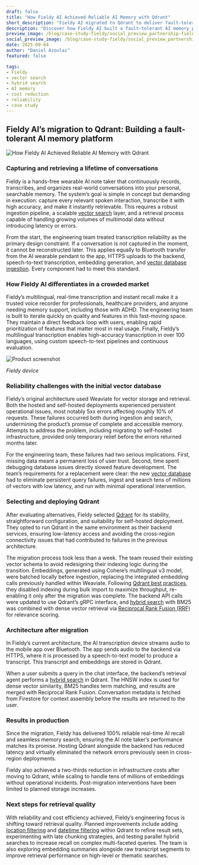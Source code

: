 ```yaml
---
draft: false
title: "How Fieldy AI Achieved Reliable AI Memory with Qdrant"
short_description: "Fieldy AI migrated to Qdrant to deliver fault-tolerant, real-time memory recall while reducing infrastructure costs by two-thirds."
description: "Discover how Fieldy AI built a fault-tolerant AI memory platform with Qdrant, achieving 100% reliable real-time recall, seamless hybrid search, and significant cost savings at scale."
preview_image: /blog/case-study-fieldy/social_preview_partnership-fieldy.jpg
social_preview_image: /blog/case-study-fieldy/social_preview_partnership-fieldy.jpg
date: 2025-09-04
author: "Daniel Azoulai"
featured: false

tags:
- Fieldy
- vector search
- hybrid search
- AI memory
- cost reduction
- reliability
- case study
---
```


## **Fieldy AI’s migration to Qdrant: Building a fault-tolerant AI memory platform**

![How Fieldy AI Achieved Reliable AI Memory with Qdrant](/blog/case-study-fieldy/case-study-fieldy-bento-dark.jpg)

### Capturing and retrieving a lifetime of conversations

Fieldy is a hands-free wearable AI note taker that continuously records, transcribes, and organizes real-world conversations into your personal, searchable memory. The system’s goal is simple in concept but demanding in execution: capture every relevant spoken interaction, transcribe it with high accuracy, and make it instantly retrievable. This requires a robust ingestion pipeline, a scalable [vector search](https://qdrant.tech/documentation/overview/) layer, and a retrieval process capable of handling growing volumes of multimodal data without introducing latency or errors.

From the start, the engineering team treated transcription reliability as the primary design constraint. If a conversation is not captured in the moment, it cannot be reconstructed later. This applies equally to Bluetooth transfer from the AI wearable pendant to the app, HTTPS uploads to the backend, speech-to-text transcription, embedding generation, and [vector database ingestion](https://qdrant.tech/documentation/database-tutorials/bulk-upload/). Every component had to meet this standard.

### How Fieldy AI differentiates in a crowded market

Fieldy’s multilingual, real-time transcription and instant recall make it a trusted voice recorder for professionals, healthcare providers, and anyone needing memory support, including those with ADHD. The engineering team is built to iterate quickly on quality and features in this fast-moving space. They maintain a direct feedback loop with users, enabling rapid prioritization of features that matter most in real usage. Finally, Fieldy’s multilingual transcription enables high-accuracy transcription in over 100 languages, using custom speech-to-text pipelines and continuous evaluation.

![Product screenshot](/blog/case-study-fieldy/fieldy-device-image.jpg)

*Fieldy device*

### Reliability challenges with the initial vector database

Fieldy’s original architecture used Weaviate for vector storage and retrieval. Both the hosted and self-hosted deployments experienced persistent operational issues, most notably 5xx errors affecting roughly 10% of requests. These failures occurred both during ingestion and search, undermining the product’s promise of complete and accessible memory. Attempts to address the problem, including migrating to self-hosted infrastructure, provided only temporary relief before the errors returned months later.

For the engineering team, these failures had two serious implications. First, missing data meant a permanent loss of user trust. Second, time spent debugging database issues directly slowed feature development. The team’s requirements for a replacement were clear: the new [vector database](https://qdrant.tech/documentation/overview/) had to eliminate persistent query failures, ingest and search tens of millions of vectors with low latency, and run with minimal operational intervention.

### Selecting and deploying Qdrant

After evaluating alternatives, Fieldy selected [Qdrant](http://qdrant.tech) for its stability, straightforward configuration, and suitability for self-hosted deployment. They opted to run Qdrant in the same environment as their backend services, ensuring low-latency access and avoiding the cross-region connectivity issues that had contributed to failures in the previous architecture.

The migration process took less than a week. The team reused their existing vector schema to avoid redesigning their indexing logic during the transition. Embeddings, generated using Cohere’s multilingual v3 model, were batched locally before ingestion, replacing the integrated embedding calls previously handled within Weaviate. Following [Qdrant best practices](https://qdrant.tech/documentation/guides/optimize/), they disabled indexing during bulk import to maximize throughput, re-enabling it only after the migration was complete. The backend API calls were updated to use Qdrant’s gRPC interface, and [hybrid search](https://qdrant.tech/articles/hybrid-search/) with BM25 was combined with dense vector retrieval via [Reciprocal Rank Fusion (RRF)](https://qdrant.tech/documentation/concepts/hybrid-queries/#hybrid-search) for relevance scoring.

### Architecture after migration

In Fieldy’s current architecture, the AI transcription device streams audio to the mobile app over Bluetooth. The app sends audio to the backend via HTTPS, where it is processed by a speech-to-text model to produce a transcript. This transcript and embeddings are stored in Qdrant.

When a user submits a query in the chat interface, the backend’s retrieval agent performs a [hybrid search](https://qdrant.tech/articles/hybrid-search/) in Qdrant. The HNSW index is used for dense vector similarity, BM25 handles term matching, and results are merged with Reciprocal Rank Fusion. Conversation metadata is fetched from Firestore for context assembly before the results are returned to the user.

### Results in production

Since the migration, Fieldy has delivered 100% reliable real-time AI recall and seamless memory search, ensuring the AI note taker’s performance matches its promise. Hosting Qdrant alongside the backend has reduced latency and virtually eliminated the network errors previously seen in cross-region deployments.

Fieldy also achieved a two-thirds reduction in infrastructure costs after moving to Qdrant, while scaling to handle tens of millions of embeddings without operational incidents. Post-migration interventions have been limited to planned storage increases.

### Next steps for retrieval quality

With reliability and cost efficiency achieved, Fieldy’s engineering focus is shifting toward retrieval quality. Planned improvements include adding [location filtering](https://qdrant.tech/documentation/concepts/filtering/#geo) and [datetime filtering](https://qdrant.tech/documentation/concepts/filtering/#datetime-range) within Qdrant to refine result sets, experimenting with late chunking strategies, and testing parallel hybrid searches to increase recall on complex multi-faceted queries. The team is also exploring embedding summaries alongside raw transcript segments to improve retrieval performance on high-level or thematic searches.